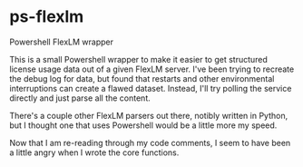 # ps-flexlm
Powershell FlexLM wrapper

This is a small Powershell wrapper to make it easier to get structured license usage data out of a given FlexLM server. I've been trying to recreate the debug log for data, but found that restarts and other environmental interruptions can create a flawed dataset. Instead, I'll try polling the service directly and just parse all the content.

There's a couple other FlexLM parsers out there, notibly written in Python, but I thought one that uses Powershell would be a little more my speed.

Now that I am re-reading through my code comments, I seem to have been a little angry when I wrote the core functions. 
